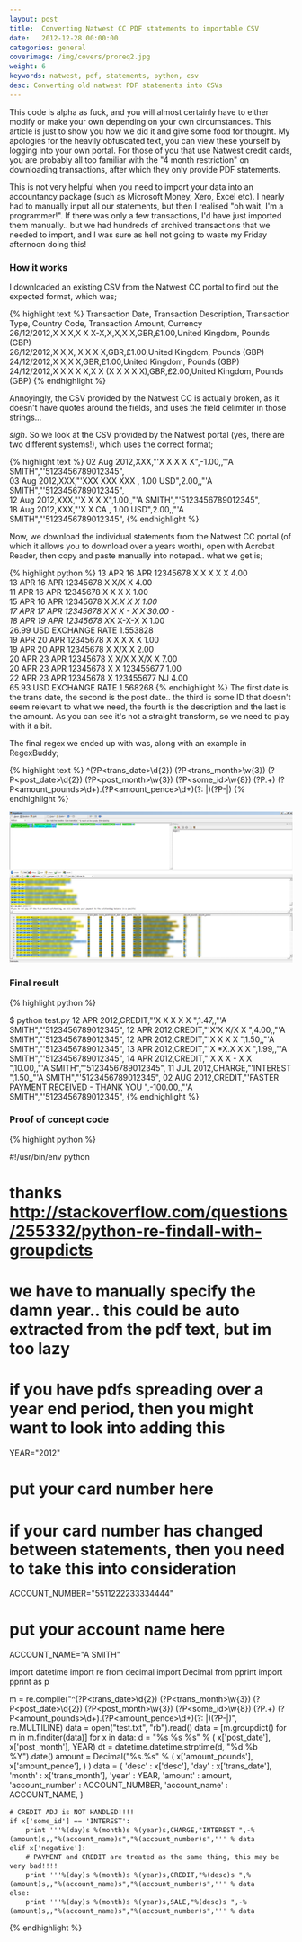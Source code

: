```yaml
---
layout: post
title:  Converting Natwest CC PDF statements to importable CSV
date:   2012-12-28 00:00:00
categories: general
coverimage: /img/covers/proreq2.jpg
weight: 6
keywords: natwest, pdf, statements, python, csv
desc: Converting old natwest PDF statements into CSVs
---
```




This code is alpha as fuck, and you will almost certainly have to either modify or make your own depending on your own circumstances. This article is just to show you how we did it and give some food for thought. My apologies for the heavily obfuscated text, you can view these yourself by logging into your own portal. For those of you that use Natwest credit cards, you are probably all too familiar with the "4 month restriction" on downloading transactions, after which they only provide PDF statements. 

This is not very helpful when you need to import your data into an accountancy package (such as Microsoft Money, Xero, Excel etc). I nearly had to manually input all our statements, but then I realised "oh wait, I'm a programmer!". If there was only a few transactions, I'd have just imported them manually.. but we had hundreds of archived transactions that we needed to import, and I was sure as hell not going to waste my Friday afternoon doing this! 

### How it works 

I downloaded an existing CSV from the Natwest CC portal to find out the expected format, which was; 

{% highlight text %}
Transaction Date, Transaction Description, Transaction Type, Country Code, Transaction Amount, Currency  
26/12/2012,X X X,X X X-X,X,X,X X,GBR,£1.00,United Kingdom, Pounds (GBP)  
26/12/2012,X X,X, X X X X,GBR,£1.00,United Kingdom, Pounds (GBP)  
24/12/2012,X X,X X,GBR,£1.00,United Kingdom, Pounds (GBP)  
24/12/2012,X X X X X,X X (X X X X X),GBR,£2.00,United Kingdom, Pounds (GBP)
{% endhighlight %} 

Annoyingly, the CSV provided by the Natwest CC is actually broken, as it doesn't have quotes around the fields, and uses the field delimiter in those strings... 

*sigh*. So we look at the CSV provided by the Natwest portal (yes, there are two different systems!), which uses the correct format; 

{% highlight text %}
02 Aug 2012,XXX,"'X X X X X",-1.00,,"'A SMITH","'5123456789012345",  
03 Aug 2012,XXX,"'XXX XXX XXX , 1.00 USD",2.00,,"'A SMITH","'5123456789012345",  
12 Aug 2012,XXX,"'X X X X",1.00,,"'A SMITH","'5123456789012345",  
18 Aug 2012,XXX,"'X X CA , 1.00 USD",2.00,,"'A SMITH","'5123456789012345",
{% endhighlight %} 

Now, we download the individual statements from the Natwest CC portal (of which it allows you to download over a years worth), open with Acrobat Reader, then copy and paste manually into notepad.. what we get is; 

{% highlight python %}
13 APR 16 APR 12345678 X X X X X 4.00  
13 APR 16 APR 12345678 X X/X X 4.00  
11 APR 16 APR 12345678 X X X X 1.00  
15 APR 16 APR 12345678 X *X.X X X 1.00  
17 APR 17 APR 12345678 X X X - X X 30.00 -  
18 APR 19 APR 12345678 X*X X-X-X X 1.00  
26.99 USD EXCHANGE RATE 1.553828  
19 APR 20 APR 12345678 X X X X X 1.00  
19 APR 20 APR 12345678 X X/X X 2.00  
20 APR 23 APR 12345678 X X/X X X/X X 7.00  
20 APR 23 APR 12345678 X X 123455677 1.00  
22 APR 23 APR 12345678 X 123455677 NJ 4.00  
65.93 USD EXCHANGE RATE 1.568268
{% endhighlight %} The first date is the trans date, the second is the post date.. the third is some ID that doesn't seem relevant to what we need, the fourth is the description and the last is the amount. As you can see it's not a straight transform, so we need to play with it a bit. 

The final regex we ended up with was, along with an example in RegexBuddy; 

{% highlight text %}
^(?P<trans_date>\d{2}) (?P<trans_month>\w{3}) (?P<post_date>\d{2}) (?P<post_month>\w{3}) (?P<some_id>\w{8}) (?P<desc>.+) (?P<amount_pounds>\d+)\.(?P<amount_pence>\d+)(?: |)(?P<negative>-|)
{% endhighlight %}

[![legacy-natwest-1.png](/img/postcontent/legacy-natwest-1.png)](/img/postcontent/legacy-natwest-1.png)

### Final result

{% highlight python %}

$ python test.py
12 APR 2012,CREDIT,"'X X X X X ",1.47,,"'A SMITH","'5123456789012345",
12 APR 2012,CREDIT,"'X'X X/X X ",4.00,,"'A SMITH","'5123456789012345",
12 APR 2012,CREDIT,"'X X X X ",1.50,,"'A SMITH","'5123456789012345",
13 APR 2012,CREDIT,"'X *X.X X X ",1.99,,"'A SMITH","'5123456789012345",
14 APR 2012,CREDIT,"'X X X - X X ",10.00,,"'A SMITH","'5123456789012345",
11 JUL 2012,CHARGE,"'INTEREST ",1.50,,"'A SMITH","'5123456789012345",
02 AUG 2012,CREDIT,"'FASTER PAYMENT RECEIVED - THANK YOU ",-100.00,,"'A SMITH","'5123456789012345",
{% endhighlight %}


### Proof of concept code

{% highlight python %}

#!/usr/bin/env python
# thanks http://stackoverflow.com/questions/255332/python-re-findall-with-groupdicts

# we have to manually specify the damn year.. this could be auto extracted from the pdf text, but im too lazy
# if you have pdfs spreading over a year end period, then you might want to look into adding this
YEAR="2012"

# put your card number here
# if your card number has changed between statements, then you need to take this into consideration
ACCOUNT_NUMBER="5511222233334444"

# put your account name here
ACCOUNT_NAME="A SMITH"

import datetime
import re
from decimal import Decimal
from pprint import pprint as p

m = re.compile("^(?P<trans_date>\d{2}) (?P<trans_month>\w{3}) (?P<post_date>\d{2}) (?P<post_month>\w{3}) (?P<some_id>\w{8}) (?P<desc>.+) (?P<amount_pounds>\d+)\.(?P<amount_pence>\d+)(?: |)(?P<negative>-|)", re.MULTILINE)
data = open("test.txt", "rb").read()
data = [m.groupdict() for m in m.finditer(data)]
for x in data:
    d = "%s %s %s" % ( x['post_date'], x['post_month'], YEAR)
    dt = datetime.datetime.strptime(d, "%d %b %Y").date()
    amount = Decimal("%s.%s" % ( x['amount_pounds'], x['amount_pence'], ) )
    data = {
             'desc' : x['desc'],
             'day' : x['trans_date'],
             'month' : x['trans_month'],
             'year' : YEAR,
             'amount' : amount,
             'account_number' : ACCOUNT_NUMBER,
             'account_name' : ACCOUNT_NAME,
        }

    # CREDIT ADJ is NOT HANDLED!!!!
    if x['some_id'] == 'INTEREST':
        print '''%(day)s %(month)s %(year)s,CHARGE,"INTEREST ",-%(amount)s,,"%(account_name)s","%(account_number)s",''' % data
    elif x['negative']:
        # PAYMENT and CREDIT are treated as the same thing, this may be very bad!!!!
        print '''%(day)s %(month)s %(year)s,CREDIT,"%(desc)s ",%(amount)s,,"%(account_name)s","%(account_number)s",''' % data
    else:
        print '''%(day)s %(month)s %(year)s,SALE,"%(desc)s ",-%(amount)s,,"%(account_name)s","%(account_number)s",''' % data
{% endhighlight %}
